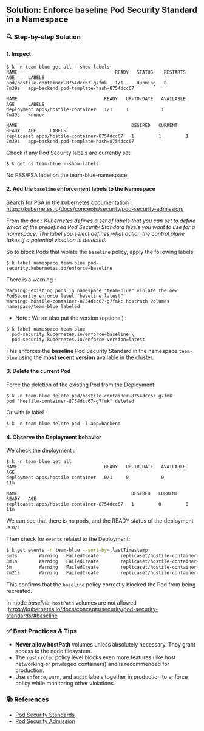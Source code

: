 ## Solution: Enforce baseline Pod Security Standard in a Namespace

### 🔍 Step-by-step Solution

#### 1. Inspect 

```
$ k -n team-blue get all --show-labels 
NAME                                    READY   STATUS    RESTARTS   AGE     LABELS
pod/hostile-container-8754dcc67-g7fmk   1/1     Running   0          7m39s   app=backend,pod-template-hash=8754dcc67

NAME                                READY   UP-TO-DATE   AVAILABLE   AGE     LABELS
deployment.apps/hostile-container   1/1     1            1           7m39s   <none>

NAME                                          DESIRED   CURRENT   READY   AGE     LABELS
replicaset.apps/hostile-container-8754dcc67   1         1         1       7m39s   app=backend,pod-template-hash=8754dcc67

```

Check if any Pod Security labels are currently set:

```
$ k get ns team-blue --show-labels
```

No PSS/PSA label on the team-blue-namespace.


#### 2. Add the `baseline` enforcement labels to the Namespace

Search for PSA in the kubernetes documentation : https://kubernetes.io/docs/concepts/security/pod-security-admission/

From the doc : *Kubernetes defines a set of labels that you can set to define which of the predefined Pod Security Standard levels you want to use for a namespace. The label you select defines what action the control plane takes if a potential violation is detected.*

So to block Pods that violate the `baseline` policy, apply the following labels:

```
$ k label namespace team-blue pod-security.kubernetes.io/enforce=baseline
```

There is a warning :

```
Warning: existing pods in namespace "team-blue" violate the new PodSecurity enforce level "baseline:latest"
Warning: hostile-container-8754dcc67-g7fmk: hostPath volumes
namespace/team-blue labeled
```

- Note : We an also put the version (optional) :

```
$ k label namespace team-blue 
  pod-security.kubernetes.io/enforce=baseline \
  pod-security.kubernetes.io/enforce-version=latest
```

This enforces the **baseline** Pod Security Standard in the namespace `team-blue` using the **most recent version** available in the cluster.

#### 3. Delete the current Pod

Force the deletion of the existing Pod from the Deployment:

```
$ k -n team-blue delete pod/hostile-container-8754dcc67-g7fmk 
pod "hostile-container-8754dcc67-g7fmk" deleted
```


Or with le label :

```
$ k -n team-blue delete pod -l app=backend
```

#### 4. Observe the Deployment behavior


We check the deployment :

```
$ k -n team-blue get all
NAME                                READY   UP-TO-DATE   AVAILABLE   AGE
deployment.apps/hostile-container   0/1     0            0           11m

NAME                                          DESIRED   CURRENT   READY   AGE
replicaset.apps/hostile-container-8754dcc67   1         0         0       11m

```

We can see that there is no pods, and the READY status of the deployment is `0/1`.


Then check for `events` related to the Deployment:

```bash
$ k get events -n team-blue --sort-by=.lastTimestamp
3m1s        Warning   FailedCreate        replicaset/hostile-container-8754dcc67   Error creating: pods "hostile-container-8754dcc67-rtm59" is forbidden: violates PodSecurity "baseline:latest": hostPath volumes (volume "containerd-socket")
3m1s        Warning   FailedCreate        replicaset/hostile-container-8754dcc67   Error creating: pods "hostile-container-8754dcc67-pctqg" is forbidden: violates PodSecurity "baseline:latest": hostPath volumes (volume "containerd-socket")
3m          Warning   FailedCreate        replicaset/hostile-container-8754dcc67   Error creating: pods "hostile-container-8754dcc67-clqkz" is forbidden: violates PodSecurity "baseline:latest": hostPath volumes (volume "containerd-socket")
2m21s       Warning   FailedCreate        replicaset/hostile-container-8754dcc67   (combined from similar events): Error creating: pods "hostile-container-8754dcc67-4ln5k" is forbidden: violates PodSecurity "baseline:latest": hostPath volumes (volume "containerd-socket")
```

This confirms that the `baseline` policy correctly blocked the Pod from being recreated.

In mode *baseline*, `hostPath` volumes are not allowed :https://kubernetes.io/docs/concepts/security/pod-security-standards/#baseline

### ✅ Best Practices & Tips

* **Never allow hostPath** volumes unless absolutely necessary. They grant access to the node filesystem.
* The `restricted` policy level blocks even more features (like host networking or privileged containers) and is recommended for production.
* Use `enforce`, `warn`, and `audit` labels together in production to enforce policy while monitoring other violations.

### 📚 References

* [Pod Security Standards](https://kubernetes.io/docs/concepts/security/pod-security-standards/)
* [Pod Security Admission](https://kubernetes.io/docs/concepts/security/pod-security-admission/)

